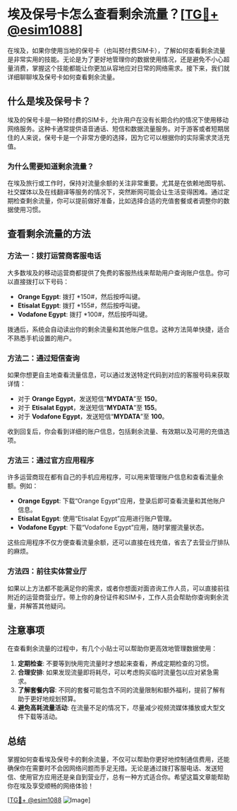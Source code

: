 # 埃及保号卡怎么查看剩余流量？[[TG💪+ @esim1088](https://t.me/s/esim1088)]

在埃及，如果你使用当地的保号卡（也叫预付费SIM卡），了解如何查看剩余流量是非常实用的技能。无论是为了更好地管理你的数据使用情况，还是避免不小心超量消费，掌握这个技能都能让你更加从容地应对日常的网络需求。接下来，我们就详细聊聊埃及保号卡如何查看剩余流量。

## 什么是埃及保号卡？

埃及的保号卡是一种预付费的SIM卡，允许用户在没有长期合约的情况下使用移动网络服务。这种卡通常提供语音通话、短信和数据流量服务。对于游客或者短期居住的人来说，保号卡是一个非常方便的选择，因为它可以根据你的实际需求灵活充值。

### 为什么需要知道剩余流量？

在埃及旅行或工作时，保持对流量余额的关注非常重要。尤其是在依赖地图导航、社交媒体以及在线翻译等服务的情况下，突然断网可能会让生活变得困难。通过定期检查剩余流量，你可以提前做好准备，比如选择合适的充值套餐或者调整你的数据使用习惯。

## 查看剩余流量的方法

### 方法一：拨打运营商客服电话

大多数埃及的移动运营商都提供了免费的客服热线来帮助用户查询账户信息。你可以直接拨打以下号码：

- **Orange Egypt**: 拨打 *150#，然后按呼叫键。
- **Etisalat Egypt**: 拨打 *155#，然后按呼叫键。
- **Vodafone Egypt**: 拨打 *100#，然后按呼叫键。

拨通后，系统会自动读出你的剩余流量和其他账户信息。这种方法简单快捷，适合不熟悉手机设置的用户。

### 方法二：通过短信查询

如果你想更自主地查看流量信息，可以通过发送特定代码到对应的客服号码来获取详情：

- 对于 **Orange Egypt**，发送短信“**MYDATA**”至 **150**。
- 对于 **Etisalat Egypt**，发送短信“**MYDATA**”至 **155**。
- 对于 **Vodafone Egypt**，发送短信“**MYDATA**”至 **100**。

收到回复后，你会看到详细的账户信息，包括剩余流量、有效期以及可用的充值选项。

### 方法三：通过官方应用程序

许多运营商现在都有自己的手机应用程序，可以用来管理账户信息和查看流量余额。例如：

- **Orange Egypt**: 下载“Orange Egypt”应用，登录后即可查看流量和其他账户信息。
- **Etisalat Egypt**: 使用“Etisalat Egypt”应用进行账户管理。
- **Vodafone Egypt**: 下载“Vodafone Egypt”应用，随时掌握流量状态。

这些应用程序不仅方便查看流量余额，还可以直接在线充值，省去了去营业厅排队的麻烦。

### 方法四：前往实体营业厅

如果以上方法都不能满足你的需求，或者你想面对面咨询工作人员，可以直接前往附近的运营商营业厅。带上你的身份证件和SIM卡，工作人员会帮助你查询剩余流量，并解答其他疑问。

## 注意事项

在查看剩余流量的过程中，有几个小贴士可以帮助你更高效地管理数据使用：

1. **定期检查**: 不要等到快用完流量时才想起来查看，养成定期检查的习惯。
2. **合理安排**: 如果发现流量即将耗尽，可以考虑购买临时流量包以应对紧急需求。
3. **了解套餐内容**: 不同的套餐可能包含不同的流量限制和额外福利，提前了解有助于更好地规划预算。
4. **避免高耗流量活动**: 在流量不足的情况下，尽量减少视频流媒体播放或大型文件下载等活动。

## 总结

掌握如何查看埃及保号卡的剩余流量，不仅可以帮助你更好地控制通信费用，还能确保你在需要时不会因网络问题而手足无措。无论是通过拨打客服电话、发送短信、使用官方应用还是亲自到营业厅，总有一种方式适合你。希望这篇文章能帮助你在埃及享受顺畅的网络体验！

[[TG💪+ @esim1088](https://t.me/s/esim1088) ![Image](https://i.postimg.cc/4NQfJmqS/Snipaste-2025-05-13-00-14-12.png)]